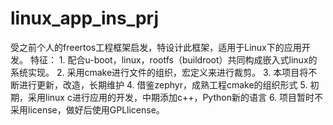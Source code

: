 # linux_app_ins_prj
受之前个人的freertos工程框架启发，特设计此框架，适用于Linux下的应用开发。 特征： 1. 配合u-boot，linux，rootfs（buildroot）共同构成嵌入式linux的系统实现。 2. 采用cmake进行文件的组织，宏定义来进行裁剪。 3. 本项目将不断进行更新，改造，长期维护 4. 借鉴zephyr，成熟工程cmake的组织形式 5. 初期，采用linux c进行应用的开发，中期添加c++，Python新的语言 6. 项目暂时不采用license，做好后使用GPLlicense。
